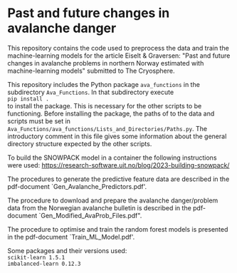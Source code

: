 # Past and future changes in avalanche danger
This repository contains the code used to preprocess the data and train the machine-learning models for the article Eiselt & Graversen: "Past and future changes in avalanche problems in northern Norway estimated with machine-learning models" submitted to The Cryosphere.

This repository includes the Python package `ava_functions` in the subdirectory `Ava_Functions`. In that subdirectory execute <br>
`pip install .` <br>
to install the package. This is necessary for the other scripts to be functioning.
Before installing the package, the paths of to the data and scripts must be set in `Ava_Functions/ava_functions/Lists_and_Directories/Paths.py`. The introductory comment in this file gives some information about the general directory structure expected by the other scripts.

To build the SNOWPACK model in a container the following instructions were used: https://research-software.uit.no/blog/2023-building-snowpack/

The procedures to generate the predictive feature data are described in the pdf-document `Gen_Avalanche_Predictors.pdf'.

The procedure to download and prepare the avalanche danger/problem data from the Norwegian avalanche bulletin is described in the pdf-document `Gen_Modified_AvaProb_Files.pdf".

The procedure to optimise and train the random forest models is presented in the pdf-document `Train_ML_Model.pdf'.

Some packages and their versions used: <br>
`scikit-learn 1.5.1` <br>
`imbalanced-learn 0.12.3` <br>
